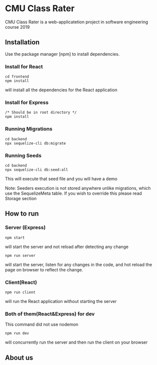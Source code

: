 # CMU Class Rater
CMU Class Rater is a web-applicatetion project in software engineering course 2019

## Installation

Use the package manager [npm] to install dependencies.

### Install for React
```
cd frontend
npm install
```
will install all the dependencies for the React application
### Install for Express
```
/* Should be in root directory */
npm install
```

### Running Migrations

```
cd backend
npx sequelize-cli db:migrate
```

### Running Seeds
```
cd backend
npx sequelize-cli db:seed:all
```
This will execute that seed file and you will have a demo

Note: Seeders execution is not stored anywhere unlike migrations, which use the SequelizeMeta table. If you wish to override this please read Storage section
## How to run

### Server (Express)
```
npm start
``` 
will start the server and not reload after detecting any change
```
npm run server
```
will start the server, listen for any changes in the code, and hot reload the page on browser to reflect the change.
### Client(React)
```
npm run client
```
will run the React application without starting the server
### Both of them(React&Express) for dev
This command did not use nodemon 
```
npm run dev
```
will concurrently run the server and then run the client on your browser
## About us

